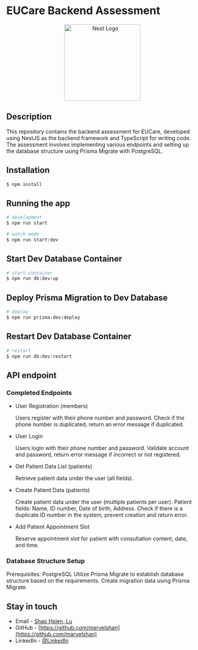 # EUCare Backend Assessment

<p align="center">
  <a href="http://nestjs.com/" target="blank"><img src="https://nestjs.com/img/logo-small.svg" width="200" alt="Nest Logo" /></a>
</p>

[circleci-image]: https://img.shields.io/circleci/build/github/nestjs/nest/master?token=abc123def456
[circleci-url]: https://circleci.com/gh/nestjs/nest

## Description

This repository contains the backend assessment for EUCare, developed using NestJS as the backend framework and TypeScript for writing code. The assessment involves implementing various endpoints and setting up the database structure using Prisma Migrate with PostgreSQL.

## Installation

```bash
$ npm install
```

## Running the app

```bash
# development
$ npm run start

# watch mode
$ npm run start:dev
```

## Start Dev Database Container

```bash
# start container
$ npm run db:dev:up
```

## Deploy Prisma Migration to Dev Database

```bash
# deploy
$ npm run prisma:dev:deploy
```

## Restart Dev Database Container

```bash
# restart
$ npm run db:dev:restart
```

## API endpoint

### Completed Endpoints

- User Registration (members)

  Users register with their phone number and password.
  Check if the phone number is duplicated, return an error message if duplicated.

- User Login

  Users login with their phone number and password.
  Validate account and password, return error message if incorrect or not registered.

- Get Patient Data List (patients)

  Retrieve patient data under the user (all fields).

- Create Patient Data (patients)

  Create patient data under the user (multiple patients per user).
  Patient fields: Name, ID number, Date of birth, Address.
  Check if there is a duplicate ID number in the system, prevent creation and return error.

- Add Patient Appointment Slot

  Reserve appointment slot for patient with consultation content, date, and time.

### Database Structure Setup

Prerequisites: PostgreSQL
Utilize Prisma Migrate to establish database structure based on the requirements.
Create migration data using Prisma Migrate.

## Stay in touch

- Email - [Shao Hsien, Lu](reborn7875@gmail.com)
- GitHub - [https://github.com/marvelshan](https://github.com/marvelshan)
- LinkedIn - [@LinkedIn](https://www.linkedin.com/in/%E7%B4%B9%E8%B3%A2-%E5%91%82-537404115/)
